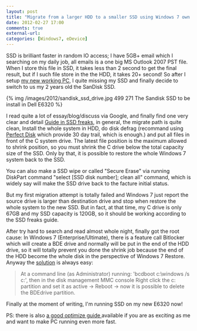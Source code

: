 ```yaml
---
layout: post
title: "Migrate from a larger HDD to a smaller SSD using Windows 7 own software"
date: 2012-02-27 17:00
comments: true
external-url:
categories: [Windows7, eDevice]
---
```

SSD is brilliant faster in random IO access; I have 5GB+ email which I searching on my daily job, all emails is a one big MS Outlook 2007 PST file. When I store this file in SSD, it takes less than 2 second to get the final result, but if I such file store in the the HDD, it takes 20+ second! So after I setup <a href="/2012/02/25/Install-log-for-my-next-3-years-working-PC.html">my new working PC</a>, I quite missing my SSD and finally decide to switch to us my 2 years old the SanDisk SSD.

{% img /images/2012/sandisk_ssd_drive.jpg 499 271 The Sandisk SSD to be install in Dell E6320 %}<!--more-->

I read quite a lot of essay/blog/discuss via Google, and finally find one very clear and detail <a href="http://www.ssdfreaks.com/content/664/how-to-clone-hdd-to-ssd-with-windows-7s-own-software" target="_blank">Guide in SSD freaks</a>, in general, the migrate path is quite clean, Install the whole system in HDD, do disk defrag (recommand using <a href="http://www.raxco.com/business/professional.aspx" target="_blank">Perfect Disk</a> which provide 30 day trail, which is enough.) and put all files in front of the C system drive. The latest file position is the maximum allowed to shrink position, so you must shrink the C drive below the total capacity size of the SSD. Only by that, it is possible to restore the whole Windows 7 system back to the SSD.

You can also make a SSD wipe or called "Secure Erase" via running DiskPart command "select [SSD disk number]; clean all" command, which is widely say will make the SSD drive back to the facture initial status.

But my first migration attempt is totally failed and Windows 7 just report the source drive is larger than destination drive and stop when restore the whole system to the new SSD. But in fact, at that time, my C drive is only 67GB and my SSD capacity is 120GB, so it should be working according to the SSD freaks guide.

After try hard to search and read almost whole night, finally got the root cause: In Windows 7 (Enterprise/Ultimate), there is a feature call Bitlocker which will create a BDE drive and normally will be put in the end of the HDD drive, so it will totally prevent you done the shrink job because the end of the HDD become the whole disk in the perspective of Windows 7 Restore. Anyway the <a href="http://social.technet.microsoft.com/Forums/en-US/mdt/thread/496aca62-4936-4e0d-8b01-3f2d5b54034f/" target="_blank">solution</a> is always easy:

<blockquote>At a command line (as Administrator) running: 'bcdboot c:\windows /s c:', then in the disk management MMC console Right click the c: partition and set it as active -&gt; Reboot -&gt; now it is possible to delete the BDEdrive partition.</blockquote>

Finally at the moment of writing, I'm running SSD on my new E6320 now!

PS: there is also <a href="http://thessdreview.com/ssd-guides/optimization-guides/the-ssd-optimization-guide-2/" target="_blank">a good optimize guide </a>available if you are as exciting as me and want to make PC running even more fast.